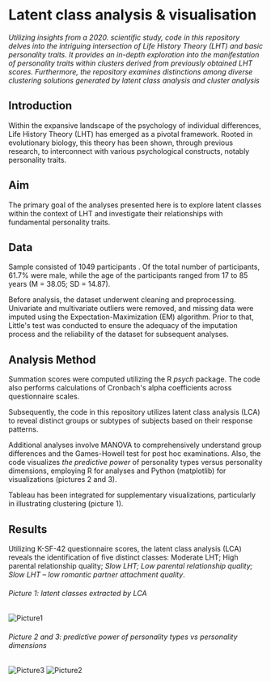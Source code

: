 # Latent class analysis & visualisation 


*Utilizing insights from a 2020. scientific study, code in this repository delves into the intriguing intersection of Life History Theory (LHT) and basic personality traits. It provides an in-depth exploration into the manifestation of personality traits within clusters derived from previously obtained LHT scores. Furthermore, the repository examines distinctions among diverse clustering solutions generated by latent class analysis and cluster analysis*


## Introduction

Within the expansive landscape of the psychology of individual differences, Life History Theory (LHT) has emerged as a pivotal framework. Rooted in evolutionary biology, this theory has been shown, through previous research, to interconnect with various psychological constructs, notably personality traits.

## Aim

The primary goal of the analyses presented here is to explore latent classes within the context of LHT and investigate their relationships with fundamental personality traits. 


## Data

Sample consisted of 1049 participants . Of the total number of participants, 61.7% were male, while the age of the participants ranged from 17 to 85 years (M = 38.05; SD = 14.87).

Before analysis, the dataset underwent cleaning and preprocessing. Univariate and multivariate outliers were removed, and missing data were imputed using the Expectation-Maximization (EM) algorithm. Prior to that, Little's test was conducted to ensure the adequacy of the imputation process and the reliability of the dataset for subsequent analyses.

## Analysis Method

Summation scores were computed utilizing the R *psych* package. The code also performs calculations of Cronbach's alpha coefficients across questionnaire scales.

Subsequently, the code in this repository utilizes latent class analysis (LCA) to reveal distinct groups or subtypes of subjects based on their response patterns.

Additional analyses involve MANOVA to comprehensively understand group differences and the Games-Howell test for post hoc examinations. Also, the code visualizes *the predictive power* of personality types versus personality dimensions, employing R for analyses and Python (matplotlib) for visualizations (pictures 2 and 3). 

Tableau has been integrated for supplementary visualizations, particularly in illustrating clustering (picture 1).

## Results

Utilizing K-SF-42 questionnaire scores, the latent class analysis (LCA) reveals the identification of five distinct classes: Moderate LHT; High parental relationship quality; *Slow LHT; Low parental relationship quality; Slow LHT – low romantic partner attachment quality*.
 
###### Picture 1: latent classes extracted by LCA
![Picture1](https://github.com/makilezx/Latent-class-analysis-visualisation-Life-history-theory/assets/50851469/77463bcb-8631-40fc-a2bd-aed9d552b052)
###### Picture 2 and 3: predictive power of personality types vs personality dimensions
![Picture3](https://github.com/makilezx/Latent-class-analysis-visualisation-Life-history-theory/assets/50851469/1bfbd184-0994-41d1-b6a9-47cb1221a42b)
![Picture2](https://github.com/makilezx/Latent-class-analysis-visualisation-Life-history-theory/assets/50851469/f63f1c01-f030-4f6e-b7fd-095c0e3defb2)

